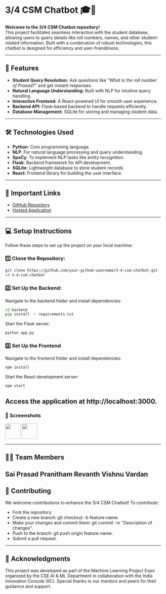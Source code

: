 # 3/4 CSM Chatbot 🎓🤖

**Welcome to the 3/4 CSM Chatbot repository!**  
This project facilitates seamless interaction with the student database, allowing users to query details like roll numbers, names, and other student-related information. Built with a combination of robust technologies, this chatbot is designed for efficiency and user-friendliness.

---

## 🚀 Features

- **Student Query Resolution:** Ask questions like *"What is the roll number of Prasad?"* and get instant responses.
- **Natural Language Understanding:** Built with NLP for intuitive query handling.
- **Interactive Frontend:** A React-powered UI for smooth user experience.
- **Backend API:** Flask-based backend to handle requests efficiently.
- **Database Management:** SQLite for storing and managing student data.

---

## 🛠️ Technologies Used

- **Python**: Core programming language.
- **NLP**: For natural language processing and query understanding.
- **SpaCy**: To implement NLP tasks like entity recognition.
- **Flask**: Backend framework for API development.
- **SQLite**: Lightweight database to store student records.
- **React**: Frontend library for building the user interface.

---
## 🔗 Important Links

- [GitHub Repository](https://github.com/ssprasad-cyber/3-4-csm-chatbot/)  
- [Hosted Application](https://3-4-csm-chatbot.vercel.app/)  
---

## 💻 Setup Instructions

Follow these steps to set up the project on your local machine:

### 1️⃣ Clone the Repository:
```bash
git clone https://github.com/your-github-username/3-4-csm-chatbot.git
cd 3-4-csm-chatbot
```
### 2️⃣ Set Up the Backend:
Navigate to the backend folder and install dependencies:
```bash
cd backend
pip install -r requirements.txt
```
Start the Flask server:
```bash
python app.py
```
### 3️⃣ Set Up the Frontend
Navigate to the frontend folder and install dependencies:
```bash
npm install
```
Start the React development server:
```bash
npm start
```
Access the application at http://localhost:3000.
---
### 📸 Screenshots
<img width='50px' src="https://github.com/ssprasad-cyber/3-4-csm-chatbot/screenshot/3-4-CSM-CHATBOT-12-01-2024_12_16_PM.png">
<img width='50px' src="https://github.com/ssprasad-cyber/3-4-csm-chatbot/screenshot/3-4-CSM-CHATBOT-12-01-2024_12_17_PM.png">

---
## 👨‍💻 Team Members
Sai Prasad
Pranitham
Revanth
Vishnu Vardan
---

## 🤝 Contributing
We welcome contributions to enhance the 3/4 CSM Chatbot! To contribute:

- Fork the repository.
- Create a new branch: git checkout -b feature-name.
- Make your changes and commit them: git commit -m "Description of changes".
- Push to the branch: git push origin feature-name.
- Submit a pull request.
---

## 🎉 Acknowledgments
This project was developed as part of the Machine Learning Project Expo organized by the CSE AI & ML Department in collaboration with the India Innovation Console (IIC). Special thanks to our mentors and peers for their guidance and support.

